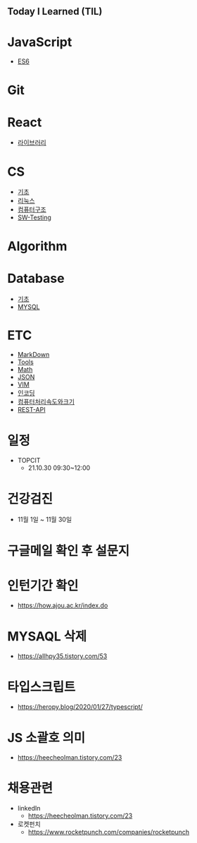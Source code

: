 ## Today I Learned (TIL)

# JavaScript
 - [ES6](./JavaScript/ES6.md)
# Git

# React
 - [라이브러리](./React/라이브러리.md)
# CS
 - [기초](./CS/종류.md)
 - [리눅스](./CS/리눅스.md)
 - [컴퓨터구조](./CS/컴퓨터구조/README.md)
 - [SW-Testing](./CS/SW-Testing.md)
# Algorithm

# Database
 - [기초](./Database/종류.md)
 - [MYSQL](./Database/MYSQL.md)
# ETC
 - [MarkDown](./ETC/MarkDown.md)
 - [Tools](./ETC/유용한-TooL.md)
 - [Math](./ETC/수학지식.md)
 - [JSON](./ETC/JSON.md)
 - [VIM](./ETC/VIM.md)
 - [인코딩](./ETC/인코딩.md)
 - [컴퓨터처리속도와크기](./ETC/처리속도및사이즈.md)
 - [REST-API](./ETC/REST-API.md)

# 일정
 - TOPCIT
    - 21.10.30 09:30~12:00

# 건강검진
   - 11월 1일 ~ 11월 30일

# 구글메일 확인 후 설문지

# 인턴기간 확인
- https://how.ajou.ac.kr/index.do

# MYSAQL 삭제

- https://allhpy35.tistory.com/53

# 타입스크립트
- https://heropy.blog/2020/01/27/typescript/

# JS 소괄호 의미

- https://heecheolman.tistory.com/23


# 채용관련

- linkedIn
   - https://heecheolman.tistory.com/23
- 로켓펀치
   - https://www.rocketpunch.com/companies/rocketpunch
